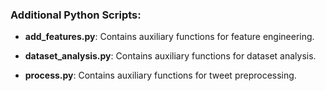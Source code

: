 ### Additional Python Scripts:

- **add_features.py**: Contains auxiliary functions for feature engineering.

- **dataset_analysis.py**: Contains auxiliary functions for dataset analysis.

- **process.py**: Contains auxiliary functions for tweet preprocessing.
